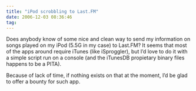 ```yaml
---
title: "iPod scrobbling to Last.FM"
date: 2006-12-03 08:36:46
tag: 
---
```

<p>Does anybody know of some nice and clean way to send my information on songs played on my iPod (5.5G in my case) to Last.FM? It seems that most of the apps around require iTunes (like iSproggler), but I&#8217;d love to do it with a simple script run on a console (and the iTunesDB propietary binary files happens to be a PITA).</p>

<p>Because of lack of time, if nothing exists on that at the moment, I&#8217;d be glad to offer a bounty for such app.</p>
